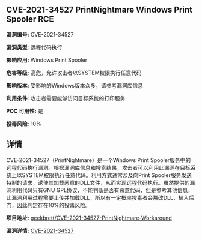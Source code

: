 ## CVE-2021-34527 PrintNightmare Windows Print Spooler RCE

**漏洞编号:** CVE-2021-34527

**漏洞类型:** 远程代码执行

**影响应用:** Windows Print Spooler

**危害等级:** 高危，允许攻击者以SYSTEM权限执行任意代码

**影响版本:** 受影响的Windows版本众多，请参考漏洞库信息

**利用条件:** 攻击者需要能够访问目标系统的打印服务

**POC 可用性:** 是

**投毒风险:** 10%

## 详情

CVE-2021-34527（PrintNightmare）是一个Windows Print Spooler服务中的远程代码执行漏洞。根据漏洞库信息和搜索结果，攻击者可以利用此漏洞在目标系统上以SYSTEM权限执行任意代码。利用方式通常涉及向Print Spooler服务发送特制的请求，诱使其加载恶意的DLL文件，从而实现远程代码执行。虽然提供的漏洞利用代码只有GNU GPL协议，不能判断是否有恶意代码，但是参考其他信息，此漏洞利用过程需要上传并加载DLL，所以有一定概率投毒者会篡改DLL，植入后门，因此判定存在10%的投毒风险。

**项目地址:** [geekbrett/CVE-2021-34527-PrintNightmare-Workaround](https://github.com/geekbrett/CVE-2021-34527-PrintNightmare-Workaround)

**漏洞详情:** [CVE-2021-34527](https://nvd.nist.gov/vuln/detail/CVE-2021-34527)